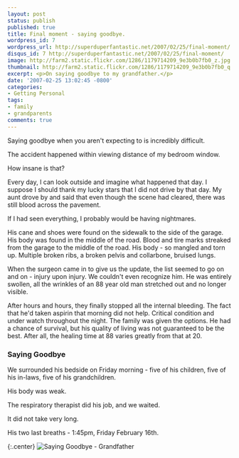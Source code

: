 ```yaml
---
layout: post
status: publish
published: true
title: Final moment - saying goodbye.
wordpress_id: 7
wordpress_url: http://superduperfantastic.net/2007/02/25/final-moment/
disqus_id: 7 http://superduperfantastic.net/2007/02/25/final-moment/
image: http://farm2.static.flickr.com/1286/1179714209_9e3b0b7fb0_z.jpg
thumbnail: http://farm2.static.flickr.com/1286/1179714209_9e3b0b7fb0_q.jpg
excerpt: <p>On saying goodbye to my grandfather.</p>
date: '2007-02-25 13:02:45 -0800'
categories:
- Getting Personal
tags:
- family
- grandparents
comments: true
---
```

Saying goodbye when you aren't expecting to is incredibly difficult.

The accident happened within viewing distance of my bedroom window.

How insane is that?

Every day, I can look outside and imagine what happened that day. I suppose I should thank my lucky stars that I did not drive by that day. My aunt drove by and said that even though the scene had cleared, there was still blood across the pavement.

If I had seen everything, I probably would be having nightmares.

His cane and shoes were found on the sidewalk to the side of the garage. His body was found in the middle of the road. Blood and tire marks streaked from the garage to the middle of the road. His body - so mangled and torn up. Multiple broken ribs, a broken pelvis and collarbone, bruised lungs.

When the surgeon came in to give us the update, the list seemed to go on and on - injury upon injury. We couldn't even recognize him. He was entirely swollen, all the wrinkles of an 88 year old man stretched out and no longer visible.

After hours and hours, they finally stopped all the internal bleeding. The fact that he'd taken aspirin that morning did not help. Critical condition and under watch throughout the night. The family was given the options. He had a chance of survival, but his quality of living was not guaranteed to be the best. After all, the healing time at 88 varies greatly from that at 20.

### Saying Goodbye

We surrounded his bedside on Friday morning - five of his children, five of his in-laws, five of his grandchildren.

His body was weak.

The respiratory therapist did his job, and we waited.

It did not take very long.

His two last breaths - 1:45pm, Friday February 16th.

{:.center}
![Saying Goodbye - Grandfather](http://farm2.static.flickr.com/1286/1179714209_9e3b0b7fb0_z.jpg)
